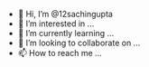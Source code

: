 - 👋 Hi, I’m @12sachingupta
- 👀 I’m interested in ...
- 🌱 I’m currently learning ...
- 💞️ I’m looking to collaborate on ...
- 📫 How to reach me ...

<!---
12sachingupta/12sachingupta is a ✨ special ✨ repository because its `README.md` (this file) appears on your GitHub profile.
You can click the Preview link to take a look at your changes.
--->
